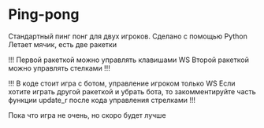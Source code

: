# Ping-pong
Стандартный пинг понг для двух игроков.
Сделано с помощью Python
Летает мячик, есть две ракетки

!!!
Первой ракеткой можно управлять клавишами WS
Второй ракеткой можно управлять стелками
!!!

!!!
В коде стоит игра с ботом, управление игроком только WS
Если хотите играть другой ракеткой и убрать бота, то закомментируйте часть функции update_r после кода управления стрелками
!!!

Пока что игра не очень, но скоро будет лучше
